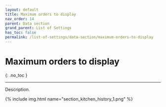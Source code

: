 ```yaml
---
layout: default
title: Maximum orders to display
nav_order: 14
parent: Data section
grand_parent: List of Settings
has_toc: false
permalink: /list-of-settings/data-section/maximum-orders-to-display
---
```


# Maximum orders to display
{: .no_toc }

---

Description.

{% include img.html name="section_kitchen_history_1.png" %}